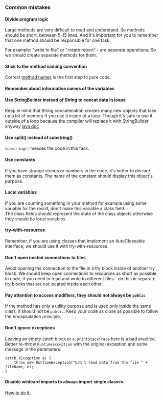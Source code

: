 ### Common mistakes

#### Divide program logic
Large methods are very difficult to read and understand. So methods should be short, between 5-15 lines.
And it's important for you to remember that one method should be responsible for one task.

For example: "write to file" or "create report" - are separate operations. So we should create separate methods for them.

#### Stick to the method naming convention
Correct [method names](https://mate-academy.github.io/style-guides/java/java.html#s5.2.3-method-names) is the first step to pure code.

#### Remember about informative names of the variables

#### Use StringBuilder instead of String to concat data in loops
Keep in mind that String concatenation creates many new objects that take up a lot of memory if you use it inside 
of a loop. Though it's safe to use it outside of a loop because the compiler will replace it with StringBuilder anyway  [java doc](https://docs.oracle.com/javase/7/docs/api/java/lang/String.html)

#### Use split() instead of substring()
`substring()` messes the code in this task.

#### Use constants
If you have strange strings or numbers in the code, it's better to declare them as constants.
The name of the constant should display this object's purpose.

#### Local variables
If you are counting something in your method for example using some variable for the result, don't make this variable a class field.  
The class fields should represent the state of the class objects otherwise they should be local variables.

#### try-with-resources
Remember, if you are using classes that implement an AutoCloseable interface,
we should use it with try-with-resources.

#### Don't open nested connections to files
Avoid opening the connection to the file in a try block inside of another try block. 
We should keep open connections to resources as short as possible. In code, if you need to 
read and write to different files - do this in separate try blocks that are not located inside each other.

#### Pay attention to access modifiers, they should not always be `public`
If the method has only a utility purpose and is used only inside the same class, it should not be 
`public`. Keep your code as close as possible to follow the encapsulation principle.

#### Don't ignore exceptions
Leaving an empty catch block or `e.printStackTrace` here is a bad practice. 
Better re-throw `RuntimeException` with the original exception and some message in the parameters:
```
catch (Exception e) {
    throw new RuntimeException("Can't read data from the file " + fileName, e);
}
```
#### Disable wildcard imports to always import single classes
[How to do it.](https://www.jetbrains.com/help/idea/creating-and-optimizing-imports.html#disable-wildcards-for-class)
